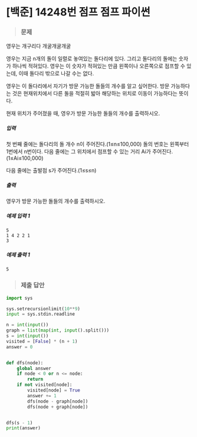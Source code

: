 # [백준] 14248번 점프 점프 파이썬

> ### 문제

영우는 개구리다 개굴개굴개굴

영우는 지금 n개의 돌이 일렬로 놓여있는 돌다리에 있다. 그리고 돌다리의 돌에는 숫자가 하나씩 적혀있다. 영우는 이 숫자가 적혀있는 만큼 왼쪽이나 오른쪽으로 점프할 수 있는데, 이때 돌다리 밖으로 나갈 수는 없다.

영우는 이 돌다리에서 자기가 방문 가능한 돌들의 개수를 알고 싶어한다. 방문 가능하다는 것은 현재위치에서 다른 돌을 적절히 밟아 해당하는 위치로 이동이 가능하다는 뜻이다.

현재 위치가 주어졌을 때, 영우가 방문 가능한 돌들의 개수를 출력하시오.

##### 입력

첫 번째 줄에는 돌다리의 돌 개수 n이 주어진다.(1≤n≤100,000) 돌의 번호는 왼쪽부터 1번에서 n번이다. 다음 줄에는 그 위치에서 점프할 수 있는 거리 Ai가 주어진다.(1≤Ai≤100,000)

다음 줄에는 출발점 s가 주어진다.(1≤s≤n)

##### 출력

영우가 방문 가능한 돌들의 개수를 출력하시오.

##### 예제 입력 1

```
5
1 4 2 2 1
3
```

##### 예제 출력 1

```
5
```

> ### 제출 답안

```python
import sys

sys.setrecursionlimit(10**9)
input = sys.stdin.readline

n = int(input())
graph = list(map(int, input().split()))
s = int(input())
visited = [False] * (n + 1)
answer = 0


def dfs(node):
    global answer
    if node < 0 or n <= node:
        return
    if not visited[node]:
        visited[node] = True
        answer += 1
        dfs(node - graph[node])
        dfs(node + graph[node])


dfs(s - 1)
print(answer)
```